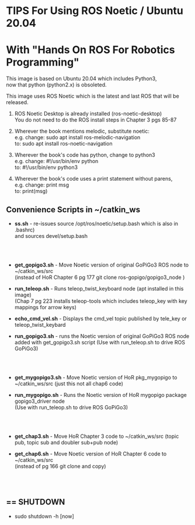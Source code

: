# TIPS For Using ROS Noetic / Ubuntu 20.04  
# With "Hands On ROS For Robotics Programming"  

This image is based on Ubuntu 20.04 which includes Python3,  
now that python (python2.x) is obsoleted.

This image uses ROS Noetic which is the latest and last ROS that will be released.

1) ROS Noetic Desktop is already installed  (ros-noetic-desktop)  
   You do not need to do the ROS install steps in Chapter 3 pgs 85-87  

2) Wherever the book mentions melodic, substitute noetic:   
   e.g. change:  sudo apt install ros-melodic-navigation  
   to:  sudo apt install ros-noetic-navigation  
  
3) Wherever the book's code has python, change to python3  
   e.g.  change: #!/usr/bin/env python  
   to:   #!/usr/bin/env python3  
  
4) Wherever the book's code uses a print statement without parens,  
   e.g.  change:  print msg  
   to:   print(msg)  


## Convenience Scripts in ~/catkin_ws  
  
* **ss.sh** - re-issues source /opt/ros/noetic/setup.bash which is also in .bashrc)  
          and sources devel/setup.bash  
<br>
<br>

* **get_gopigo3.sh** - Move Noetic version of original GoPiGo3 ROS node to ~/catkin_ws/src  
  (instead of HoR Chapter 6 pg 177 git clone ros-gopigo/gopigo3_node )  
  
* **run_teleop.sh** - Runs teleop_twist_keyboard node (apt installed in this image)  
  (Chap 7 pg 223 installs teleop-tools which includes teleop_key with key mappings for arrow keys)  
  
* **echo_cmd_vel.sh** - Displays the cmd_vel topic published by tele_key or teleop_twist_keybard

* **run_gopigo3.sh** - runs the Noetic version of original GoPiGo3 ROS node added with get_gopigo3.sh script
  (Use with run_teleop.sh to drive ROS GoPiGo3)  
<br>
<br>

* **get_mygopigo3.sh** - Move Noetic version of HoR pkg_mygopigo to ~/catkin_ws/src (just this not all chap6 code)
    
* **run_mygopigo.sh** - Runs the Noetic version of HoR mygopigo package gopigo3_driver node  
  (Use with run_teleop.sh to drive ROS GoPiGo3)
<br>
<br>

* **get_chap3.sh** - Move HoR Chapter 3 code to ~/catkin_ws/src  (topic pub, topic sub and doubler sub+pub node)
  
* **get_chap6.sh** - Move Noetic version of HoR Chapter 6 code to ~/catkin_ws/src  
  (instead of pg 166 git clone and copy)
<br>
<br>

## == SHUTDOWN  
- sudo shutdown -h \[now\]

